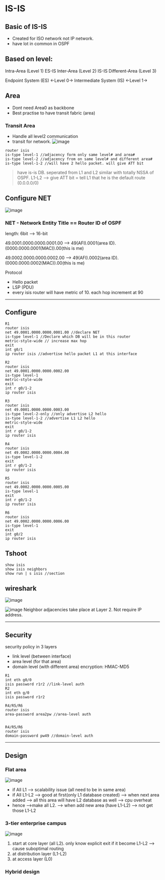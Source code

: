 # IS-IS
## Basic of IS-IS
* Created for ISO network not IP network.
* have lot in common in OSPF

## Based on level:
Intra-Area (Level 1) ES-IS
Inter-Area (Level 2) IS-IS
Different-Area (Level 3)

Endpoint System (ES) <-Level 0-> Intermediate System (IS) <-Level 1->

## Area
* Dont need Area0 as backbone
* Best practise to have transit fabric (area)

### Transit Area
* Handle all level2 communication
* transit for network.
![image](https://user-images.githubusercontent.com/83261924/213869763-e050c052-ce98-4083-b562-41dfd3620874.png)

```
router isis
is-type level-1 //adjacency form only same level# and area#
is-type level-2 //adjacency from on same level# and different area#
is-type level-1-2 //will have 2 hello packet. will give ATT bit
```
> have is-is DB. seperated from L1 and L2 
similar with totally NSSA of OSPF.
> L1-L2 --> give ATT bit = tell L1 that he is the default route (0.0.0.0/0)

## Configure NET
![image](https://user-images.githubusercontent.com/83261924/213876749-12378069-de9d-4825-a465-32c1edb1294b.png)
### NET - Network Entity Title == Router ID of OSPF
length: 6bit --> 16-bit

49.0001.0000.0000.0001.00 --> 49(AFI).0001(area ID).(0000.0000.0001(MAC)).00(this is me)

49.0002.0000.0000.0002.00 --> 49(AFI).0002(area ID).(0000.0000.0002(MAC)).00(this is me)

Protocol
* Hello packet
* LSP (PDU)
* every isis router will have metric of 10. each hop increment at 90



---

## Configure 
```
R1
router isis
net 49.0001.0000.0000.0001.00 //declare NET
is-type level-1 //Declare which DB will be in this router
metric-style-wide // increase max hop
exit
int g0/1
ip router isis //advertise hello packet L1 at this interface
```
``` 
R2
router isis
net 49.0001.0000.0000.0002.00
is-type level-1
metric-style-wide
exit
int r g0/1-2
ip router isis
```
``` 
R3
router isis
net 49.0001.0000.0000.0003.00
is-type level-2-only //only advertise L2 hello
is-tyoe level-1-2 //advertise L1 L2 hello
metric-style-wide
exit
int r g0/1-2
ip router isis
``` 
```
R4
router isis
net 49.0002.0000.0000.0004.00
is-type level-1-2
exit
int r g0/1-2
ip router isis
``` 
```
R5
router isis
net 49.0002.0000.0000.0005.00
is-type level-1
exit
int r g0/1-2
ip router isis
```
```
R6
router isis
net 49.0002.0000.0000.0006.00
is-type level-1
exit
int g0/2
ip router isis
```
## Tshoot
```
show isis
show isis neighbors
show run | s isis //section
```

##  wireshark
![image](https://user-images.githubusercontent.com/83261924/213877378-55ac1717-e91f-44ac-9423-0734d38e53fd.png)

![image](https://user-images.githubusercontent.com/83261924/213877436-894497ea-be5c-480c-a4a8-b42af7b0bc3f.png)
Neighbor adjacencies take place at Layer 2. Not require IP address.

---

## Security
security policy in 3 layers
* link level (between interface)
* area level (for that area)
* domain level (with different area)
encryption: HMAC-MD5
``` 
R1
int eth g0/0
isis password r1r2 //link-level auth
R2
int eth g/0
isis password r1r2

R4/R5/R6
router isis
area-password area2pw //area-level auth


R4/R5/R6
router isis
domain-password pw49 //domain-level auth
```
---

## Design
### Flat area
![image](https://user-images.githubusercontent.com/83261924/213879462-e7948c44-a422-4a67-b9a3-e634cd54a008.png)
* if All L1 --> scalability issue (all need to be in same area) 
* if All L1-L2 --> good at first(only L1 database created) --> when next area added --> all this area will have L2 database as well --> cpu overheat
* hence -->make all L2. --> when add new area (have L1-L2) --> not get those L1-L2

### 3-tier enterprise campus
![image](https://user-images.githubusercontent.com/83261924/213879769-a83572d3-eefa-4b7a-a78f-86d759801d1d.png)
1) start at core layer (all L2). only know explicit exit
if it become L1-L2 --> cause suboptimal routing
2) at distribution layer (L1-L2)
3) at access layer (L0)

### Hybrid design

